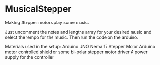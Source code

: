 # MusicalStepper
Making Stepper motors play some music.

Just uncomment the notes and lengths array for your desired music and select the tempo for the music. Then run the code on the arduino.

Materials used in the setup:
  Arduino UNO
  Nema 17 Stepper Motor
  Arduino motor controlled shield or some bi-polar stepper motor driver
  A power supply for the controller
